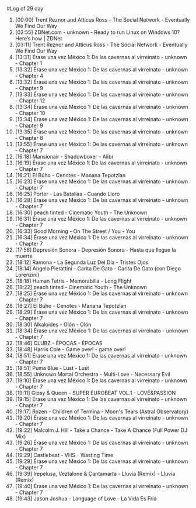 #Log of 29 day

1. [00:00] Trent Reznor and Atticus Ross - The Social Network - Eventually We Find Our Way
1. [02:55] ZDNet.com - unknown - Ready to run Linux on Windows 10? Here’s how | ZDNet
1. [03:11] Trent Reznor and Atticus Ross - The Social Network - Eventually We Find Our Way
1. [13:31] Érase una vez México 1: De las cavernas al virreinato - unknown - Chapter 1
1. [13:32] Érase una vez México 1: De las cavernas al virreinato - unknown - Chapter 4
1. [13:32] Érase una vez México 1: De las cavernas al virreinato - unknown - Chapter 9
1. [13:33] Érase una vez México 1: De las cavernas al virreinato - unknown - Chapter 12
1. [13:34] Érase una vez México 1: De las cavernas al virreinato - unknown - Chapter 10
1. [13:34] Érase una vez México 1: De las cavernas al virreinato - unknown - Chapter 9
1. [13:35] Érase una vez México 1: De las cavernas al virreinato - unknown - Chapter 8
1. [13:55] Érase una vez México 1: De las cavernas al virreinato - unknown - Chapter 7
1. [16:18] Mansionair - Shadowboxer - Alibi
1. [16:19] Érase una vez México 1: De las cavernas al virreinato - unknown - Chapter 7
1. [16:21] El Búho - Cenotes - Manana Tepotzlan
1. [16:23] Érase una vez México 1: De las cavernas al virreinato - unknown - Chapter 7
1. [16:25] Porter - Las Batallas - Cuando Lloro
1. [16:28] Érase una vez México 1: De las cavernas al virreinato - unknown - Chapter 7
1. [16:30] peach tinted - Cinematic Youth - The Unknown
1. [16:31] Érase una vez México 1: De las cavernas al virreinato - unknown - Chapter 7
1. [16:33] Good Morning - On The Street / You - You
1. [16:34] Érase una vez México 1: De las cavernas al virreinato - unknown - Chapter 7
1. [17:56] Depresión Sonora - Depresión Sonora - Hasta que llegue la muerte
1. [18:12] Ramona - La Segunda Luz Del Día - Tristes Ojos
1. [18:14] Angelo Pierattini - Carita De Gato - Carita De Gato (con Diego Lorenzini)
1. [18:18] Human Tetris - Memorabilia - Long Flight
1. [18:22] peach tinted - Cinematic Youth - The Unknown
1. [18:25] Érase una vez México 1: De las cavernas al virreinato - unknown - Chapter 7
1. [18:27] El Búho - Cenotes - Manana Tepotzlan
1. [18:29] Érase una vez México 1: De las cavernas al virreinato - unknown - Chapter 7
1. [18:30] Alkaloides - Olón - Olón
1. [18:34] Érase una vez México 1: De las cavernas al virreinato - unknown - Chapter 7
1. [18:46] CLUBZ - ÉPOCAS - ÉPOCAS
1. [18:48] Harris Cole - Game over! - game over!
1. [18:51] Érase una vez México 1: De las cavernas al virreinato - unknown - Chapter 7
1. [18:51] Puma Blue - Lust - Lust
1. [18:55] Unknown Mortal Orchestra - Multi-Love - Necessary Evil
1. [19:10] Érase una vez México 1: De las cavernas al virreinato - unknown - Chapter 7
1. [19:11] Gipsy & Queen - SUPER EUROBEAT VOL.1 - LOVE&PASSION
1. [19:15] Érase una vez México 1: De las cavernas al virreinato - unknown - Chapter 7
1. [19:17] Rozen - Children of Termina - Moon's Tears (Astral Observatory)
1. [19:20] Érase una vez México 1: De las cavernas al virreinato - unknown - Chapter 7
1. [19:22] Malcolm J. Hill - Take a Chance - Take A Chance (Full Power DJ Mix)
1. [19:26] Érase una vez México 1: De las cavernas al virreinato - unknown - Chapter 7
1. [19:29] Castlebeat - VHS - Wasting Time
1. [19:29] Érase una vez México 1: De las cavernas al virreinato - unknown - Chapter 7
1. [19:39] Irepelusa, Veztalone & Çantamarta - Lluvia (Remix) - Lluvia (Remix)
1. [19:40] Érase una vez México 1: De las cavernas al virreinato - unknown - Chapter 7
1. [19:43] Jason Joshua - Language of Love - La Vida Es Fría
